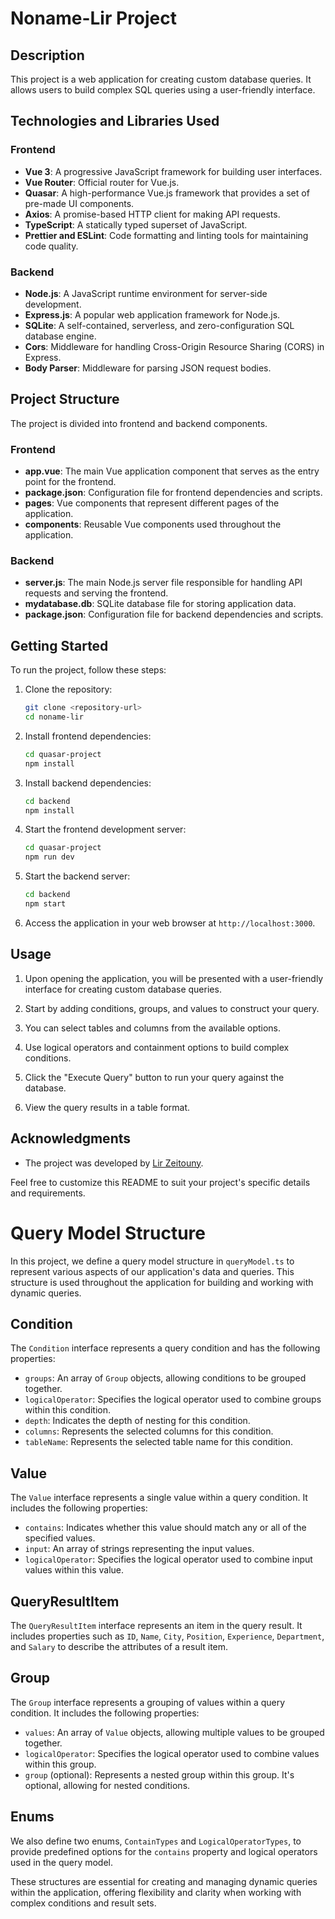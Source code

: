 # Noname-Lir Project

## Description

This project is a web application for creating custom database queries. It allows users to build complex SQL queries using a user-friendly interface.

## Technologies and Libraries Used

### Frontend

- **Vue 3**: A progressive JavaScript framework for building user interfaces.
- **Vue Router**: Official router for Vue.js.
- **Quasar**: A high-performance Vue.js framework that provides a set of pre-made UI components.
- **Axios**: A promise-based HTTP client for making API requests.
- **TypeScript**: A statically typed superset of JavaScript.
- **Prettier and ESLint**: Code formatting and linting tools for maintaining code quality.

### Backend

- **Node.js**: A JavaScript runtime environment for server-side development.
- **Express.js**: A popular web application framework for Node.js.
- **SQLite**: A self-contained, serverless, and zero-configuration SQL database engine.
- **Cors**: Middleware for handling Cross-Origin Resource Sharing (CORS) in Express.
- **Body Parser**: Middleware for parsing JSON request bodies.

## Project Structure

The project is divided into frontend and backend components.

### Frontend

- **app.vue**: The main Vue application component that serves as the entry point for the frontend.
- **package.json**: Configuration file for frontend dependencies and scripts.
- **pages**: Vue components that represent different pages of the application.
- **components**: Reusable Vue components used throughout the application.

### Backend

- **server.js**: The main Node.js server file responsible for handling API requests and serving the frontend.
- **mydatabase.db**: SQLite database file for storing application data.
- **package.json**: Configuration file for backend dependencies and scripts.

## Getting Started

To run the project, follow these steps:

1. Clone the repository:

   ```bash
   git clone <repository-url>
   cd noname-lir
   ```

2. Install frontend dependencies:

   ```bash
   cd quasar-project
   npm install
   ```

3. Install backend dependencies:

   ```bash
   cd backend
   npm install
   ```

4. Start the frontend development server:

   ```bash
   cd quasar-project
   npm run dev
   ```

5. Start the backend server:

   ```bash
   cd backend
   npm start
   ```

6. Access the application in your web browser at `http://localhost:3000`.

## Usage

1. Upon opening the application, you will be presented with a user-friendly interface for creating custom database queries.

2. Start by adding conditions, groups, and values to construct your query.

3. You can select tables and columns from the available options.

4. Use logical operators and containment options to build complex conditions.

5. Click the "Execute Query" button to run your query against the database.

6. View the query results in a table format.

## Acknowledgments

- The project was developed by [Lir Zeitouny](mailto:lirzetouny@gmail.com).

Feel free to customize this README to suit your project's specific details and requirements.

# Query Model Structure

In this project, we define a query model structure in `queryModel.ts` to represent various aspects of our application's data and queries. This structure is used throughout the application for building and working with dynamic queries.

## Condition

The `Condition` interface represents a query condition and has the following properties:

- `groups`: An array of `Group` objects, allowing conditions to be grouped together.
- `logicalOperator`: Specifies the logical operator used to combine groups within this condition.
- `depth`: Indicates the depth of nesting for this condition.
- `columns`: Represents the selected columns for this condition.
- `tableName`: Represents the selected table name for this condition.

## Value

The `Value` interface represents a single value within a query condition. It includes the following properties:

- `contains`: Indicates whether this value should match any or all of the specified values.
- `input`: An array of strings representing the input values.
- `logicalOperator`: Specifies the logical operator used to combine input values within this value.

## QueryResultItem

The `QueryResultItem` interface represents an item in the query result. It includes properties such as `ID`, `Name`, `City`, `Position`, `Experience`, `Department`, and `Salary` to describe the attributes of a result item.

## Group

The `Group` interface represents a grouping of values within a query condition. It includes the following properties:

- `values`: An array of `Value` objects, allowing multiple values to be grouped together.
- `logicalOperator`: Specifies the logical operator used to combine values within this group.
- `group` (optional): Represents a nested group within this group. It's optional, allowing for nested conditions.

## Enums

We also define two enums, `ContainTypes` and `LogicalOperatorTypes`, to provide predefined options for the `contains` property and logical operators used in the query model.

These structures are essential for creating and managing dynamic queries within the application, offering flexibility and clarity when working with complex conditions and result sets.
